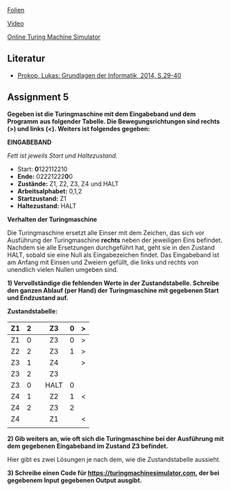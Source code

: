 [Folien](https://docs.google.com/presentation/d/1DXSoVKMnkuWsoDUlKb8SdPBgCw8e1COLG83mPZ4wAlg/edit?usp=sharing)

[Video](https://www.youtube.com/watch?v=SGvOrLy6QVg)

[Online Turing Machine Simulator](https://turingmachinesimulator.com/)

## Literatur

* [Prokop, Lukas: Grundlagen der Informatik, 2014, S.29-40](https://github.com/chpollin/Teaching/blob/master/GDI/Literature/PROKOP_GDI_Skriptum.pdf)



## Assignment 5

**Gegeben ist die Turingmaschine mit dem Eingabeband und dem Programm** **aus folgender Tabelle.  Die Bewegungsrichtungen sind rechts (>) und links (<). Weiters ist folgendes gegeben:**

**EINGABEBAND**

*Fett ist jeweils Start und Haltezustand.* 

* Start: **0**122112210
* **Ende:** 02221222**0**0
* **Zustände:** Z1, Z2, Z3, Z4 und HALT
* **Arbeitsalphabet:** 0,1,2
* **Startzustand:** Z1
* **Haltezustand:** HALT

**Verhalten der Turingmaschine**

Die Turingmaschine ersetzt alle Einser mit dem Zeichen, das sich vor Ausführung der Turingmaschine **rechts** neben der jeweiligen Eins befindet. Nachdem sie alle Ersetzungen durchgeführt hat, geht sie in den Zustand HALT, sobald sie eine Null als Eingabezeichen findet. 
Das Eingabeband ist am Anfang mit Einsen und Zweiern gefüllt, die links und rechts von unendlich vielen Nullen umgeben sind.

**1) Vervollständige die fehlenden Werte in der Zustandstabelle. Schreibe  den ganzen Ablauf (per Hand) der Turingmaschine mit gegebenen Start und  Endzustand auf.**

**Zustandstabelle:**

|  Z1  |  2   |      |  Z3  |  0   |  >   |
| :--: | :--: | ---- | :--: | :--: | :--: |
|  Z1  |  0   |      |  Z3  |  0   |  >   |
|  Z2  |  2   |      |  Z3  |  1   |  >   |
|  Z3  |  1   |      |  Z4  |      |  >   |
|  Z3  |  2   |      |  Z3  |      |      |
|  Z3  |  0   |      | HALT |  0   |      |
|  Z4  |  1   |      |  Z2  |  1   |  <   |
|  Z4  |  2   |      |  Z3  |  2   |      |
|  Z4  |      |      |  Z1  |      |  <   |
|      |      |      |      |      |      |

**2) Gib weiters an, wie oft sich die Turingmaschine bei der Ausführung mit dem gegebenen Eingabeband im Zustand Z3 befindet.** 

Hier gibt es zwei Lösungen je nach dem, wie die Zustandstabelle aussieht.

**3) Schreibe einen Code für https://turingmachinesimulator.com, der bei gegebenem Input gegebenen Output ausgibt.**

